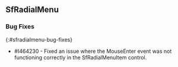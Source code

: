 ## SfRadialMenu

### Bug Fixes

{:#sfradialmenu-bug-fixes}

- \#I464230 - Fixed an issue where the MouseEnter event was not functioning correctly in the SfRadialMenuItem control.
